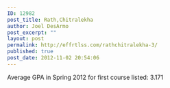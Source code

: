 ```yaml
---
ID: 12982
post_title: Rath,Chitralekha
author: Joel DesArmo
post_excerpt: ""
layout: post
permalink: http://effrtlss.com/rathchitralekha-3/
published: true
post_date: 2012-11-02 20:54:06
---
```

<p>Average GPA in Spring 2012 for first course listed: 3.171</p>